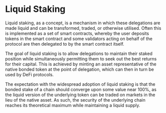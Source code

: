 <!--
order: 1
-->

# Liquid Staking

Liquid staking, as a concept, is a mechanism in which these delegations are made liquid and can be transformed, traded, or otherwise utilised. Often this is implemented as a set of smart contracts, whereby the user deposits tokens in the smart contract and some validators acting on behalf of the protocol are then delegated to by the smart contract itself.

The goal of liquid staking is to allow delegations to maintain their staked position while simultaneously permitting them to seek out the best returns for their capital. This is achieved by minting an asset representative of the native bonded token at the point of delegation, which can then in turn be used by DeFi protocols.

The expectation with the widespread adoption of liquid staking is that the bonded stake of a chain should converge upon some value near 100%, as the liquid version of the underlying token can be traded on markets in the lieu of the native asset. As such, the security of the underlying chain reaches its theoretical maximum while maintaining a liquid supply.
